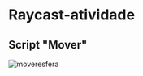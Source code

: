 # Raycast-atividade

## Script "Mover"

![moveresfera](https://github.com/user-attachments/assets/8d2c2b26-80a1-461d-ba1c-6a3c99c895de)



